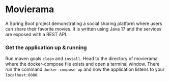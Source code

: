 # Movierama
A Spring Boot project demonstrating a social sharing platform where users can share their favorite movies.
It is written using Java 17 and the services are exposed with a REST API.

### Get the application up & running 
Run maven goals `clean` and `install`.
Head to the directory of movierama where the docker-compose file exists and open a terminal window.
There run the command `docker-compose up` and now the application listens to your `localhost:8080`.
